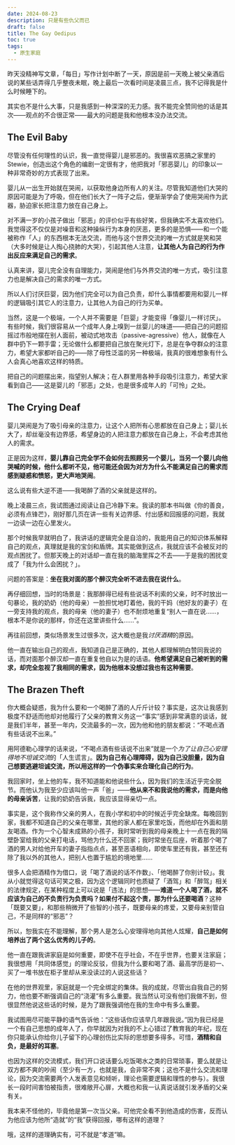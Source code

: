 ```yaml
---
date: 2024-08-23
description: 只是有些仇父而已
draft: false
title: The Gay Oedipus
toc: true
tags:
  - 原生家庭
---
```



昨天没精神写文章，「每日」写作计划中断了一天，原因是前一天晚上被父亲酒后说的某些话弄得几乎整夜未眠，晚上最后一次看时间是凌晨三点，我不记得我是什么时候睡下的。

其实也不是什么大事，只是我感到一种深深的无力感。我不能完全赞同他的话是其次——观点的不合很正常——最大的问题是我和他根本没办法交流。

## The Evil Baby

尽管没有任何理性的认识，我一直觉得婴儿是邪恶的。我很喜欢恶搞之家里的 Stewie，创造出这个角色的编剧一定很有才，他把我对「邪恶婴儿」的印象以一种非常奇妙的方式表现了出来。

婴儿从一出生开始就在哭闹，以获取他身边所有人的关注。尽管我知道他们大哭的原因可能是为了呼吸，但在他们长大了一阵子之后，便渐渐学会了使用哭闹作为武器，胁迫家长把注意力放在自己身上。

对不满一岁的小孩子做出「邪恶」的评价似乎有些好笑，但我确实不太喜欢他们。我觉得这不仅仅是对噪音和这种操纵行为本身的厌恶，更多的是恐惧——和一个能被称作「人」的东西根本无法交流，而他与这个世界交流的唯一方式就是笑和哭（大多时候是让人掏心挠肺的大哭），引起其他人注意，**让其他人为自己的行为作出反应来满足自己的需求**。

认真来讲，婴儿完全没有自理能力，哭闹是他们与外界交流的唯一方式，吸引注意力也是解决自己的需求的唯一方式。

所以人们讨厌巨婴，因为他们完全可以为自己负责，却什么事情都要用和婴儿一样的逻辑吸引其它人的注意力，让其他人为自己的行为买单。

当然，这是一个极端，一个人并不需要是「巨婴」才能变得「像婴儿一样讨厌」。有些时候，我们很容易从一个成年人身上嗅到一丝婴儿的味道——把自己的问题招摇过市般地摆在别人面前，被动式地攻击（passive-agressive）他人，就像在人群中扔下一颗手雷；无论做什么都要把自己放在聚光灯下，总是在争夺群众的注意力，希望大家都听自己的——除了母性泛滥的另一种极端，我真的很难想象有什么人会真心地喜欢这样的特质。

把自己的问题摆出来，指望别人解决；在人群里用各种手段吸引注意力，希望大家看到自己——这是婴儿的「邪恶」之处，也是很多成年人的「可怜」之处。

## The Crying Deaf

婴儿哭闹是为了吸引母亲的注意力，让这个人把所有心思都放在自己身上；婴儿长大了，却丝毫没有边界感，希望身边的人把注意力都放在自己身上，不会考虑其他人的需求。

正是因为这样，**婴儿靠自己完全学不会如何去照顾另一个婴儿，当另一个婴儿向他哭喊的时候，他什么都听不见，他可能还会因为对方为什么不能满足自己的需求而感到疑惑和愤怒，更大声地哭闹**。

这么说有些大逆不道——我喝醉了酒的父亲就是这样的。

晚上凌晨三点，我试图通过阅读让自己冷静下来。我读的那本书叫做《你的善良，必须有点锋芒》，刚好那几页在讲一些有关边界感、付出感和回报感的问题，我就一边读一边在心里发火。

那个时候我早就明白了，我讲话的逻辑完全是自洽的，我能用自己的知识体系解释自己的观点，真理就是我的宝剑和盾牌。其实能做到这点，我就应该不会被反对的观点困扰了。但那天晚上的对话却一直在我的脑海里挥之不去——于是我的困扰变成了「我为什么会困扰？」。

问题的答案是：**坐在我对面的那个醉汉完全听不进去我在说什么**。

再仔细回想，当时的场景是：我那醉得已经有些说话不利索的父亲，时不时放出一句暴论，我的奶奶（他的母亲）一脸担忧地盯着他，我的干妈（他好友的妻子）在一旁支持我的观点，我的母亲（他的妻子）也不耐烦地重复“别人一直在说……，根本不是你说的那样，你还在这里讲些什么……”。

再往前回想，类似场景发生过很多次，这大概也是我*讨厌酒精*的原因。

他一直在输出自己的观点，我知道自己是正确的，其他人都理解明白赞同我说的话，而对面那个醉汉却一直在重复他自以为是的话语。**他希望满足自己被听到的需求，却完全忽视了我相同的需求，因为他根本没想过我也有这种需要**。

## The Brazen Theft

你大概会疑惑，我为什么要和一个喝醉了酒的人斤斤计较？事实是，这次让我感到极度不舒适而他却对他履行了父亲的教育义务这一“事实”感到非常满意的谈话，就是我们半年，甚至一年内，交流最多的一次，因为他和他的朋友都说：“不喝点酒有些话说不出来。”

用阿德勒心理学的话来说，“不喝点酒有些话说不出来”就是一个*为了让自己心安理得地不坦诚交流*的「人生谎言」。**因为自己有心理障碍，因为自己没胆量，因为自己想要逃避坦诚交流，所以用这样的一个伪事实来合理化自己的行为**。

我回家时，坐上他的车，我不知道能和他说些什么，因为我们的生活近乎完全脱节。而他认为我至少应该叫他一声「爸」——**他从来不和我说他的需求，而是向他的母亲诉苦**，让我的奶奶告诉我，我应该显得亲切一点。

事实是，这个我称作父亲的男人，在我小学和初中的时候近乎完全缺席。每晚回到家，我都不知道自己的父亲在哪里，其他的家人都在家里吃饭，而他却在外面和朋友喝酒。作为一个心智未成熟的小孩子，我时常听到我的母亲晚上十一点在我的隔壁卧室给我的父亲打电话，骂他为什么还不回家；我时常坐在后座，听着那个喝了酒的男人对给他开车的妻子指指点点，甚至恶语相向，即使车里还有我，甚至还有除了我以外的其他人，把别人也置于尴尬的境地里……

很多人会把酒精作为借口，说「喝了酒说的话不作数」、「他喝醉了你别计较」。我从小就觉得这句话可笑之极，因为这个逻辑同时也质疑了「酒驾」和「醉驾」相关的法律规定，在某种程度上可以说是「违法」的思想——**难道一个人喝了酒，就不应该为自己的不负责行为负责吗？如果付不起这个责，那为什么还要喝酒**？这种「既要又要」，和那些稍微开了些智的小孩子，既要母亲的疼爱，又要母亲别管自己，不是同样的“邪恶”？

所以，恕我实在不能理解，那个男人是怎么心安理得地向其他人炫耀，**自己是如何培养出了两个这么优秀的儿子的**。

他一直在跟我讲家庭是如何重要，即使不在乎社会，不在乎世界，也要关注家庭；我很想用「共同体感觉」的理论反驳，但我为什么要和喝了酒、最高学历是初一、买了一堆书放在柜子里却从来没读过的人说这些话？

在他的世界观里，家庭就是一个完全绑定的集体。我的成就，尽管出自我自己的努力，他也要不断强调自己的“浇灌”有多么重要。我当然认可没有他们我做不到，但很显然他说这些话的时候，是为了跟我强调他在我的生命中有多么重要。

我试图用尽可能平静的语气告诉他：“这些话你应该早几年跟我说。”因为我已经是一个有自己思想的成年人了，你早就因为对我的不上心错过了教育我的年纪，现在你只能承认你给你儿子留下的心理创伤比实际的思想要多得多。可惜，**酒精和自负，是最好的耳塞**。

也因为这样的交流模式，我们开口说话要么吃饭喝水之类的日常琐事，要么就是让双方都不爽的吵闹（至少有一方，也就是我，会非常不爽；这也不是什么交流和理论，因为交流需要两个人发表意见和倾听，理论也需要逻辑和理性的参与）。我很长一段时间害怕被指责，很难敞开心扉，大概也和我一认真说话就引发矛盾的父亲有关。

我本来不怪他的，毕竟他是第一次当父亲。可他完全看不到他造成的伤害，反而认为他应该为他所“造就”的“我”获得回报，哪有这样的道理？

哦，这样的道理确实有，可不就是“孝道”嘛。

